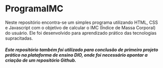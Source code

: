 # ProgramaIMC
 Neste repositório encontra-se um simples programa utilizando HTML, CSS e Javascript com o objetivo de calcular o IMC (Índice de Massa Corporal) do usuário.
 Ele foi desenvolvido para aprendizado prático das tecnologias supracitadas.
 ##### Este repositório também foi utilizado para conclusão de primeiro projeto prático na plataforma de ensino DIO, onde foi necessário apontar a criação de um repositório Github.
